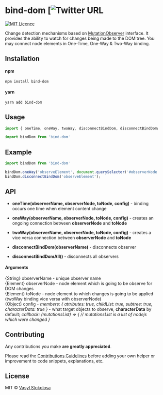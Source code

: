 # bind-dom [![Twitter URL](https://twitter.com/intent/tweet?hashtags=javascript&original_referer=https%3A%2F%2Fpublish.twitter.com%2F%3FbuttonHashtag%3Djavascript%26buttonText%3DSynchronization%2520between%2520two%2520DOM%2520elements%2520%2528oneTime%252C%2520oneWay%252C%2520twoWay%2529%26buttonType%3DTweetButton%26buttonUrl%3Dhttps%253A%252F%252Fgithub.com%252Fshystruk%252Fbind-dom%26buttonVia%3Dshystrukk%26widget%3DButton&ref_src=twsrc%5Etfw&text=Synchronization%20between%20two%20DOM%20elements%20(oneTime%2C%20oneWay%2C%20twoWay)&tw_p=tweetbutton&url=https%3A%2F%2Fgithub.com%2Fshystruk%2Fbind-dom&via=shystrukk) #
[![MIT Licence](https://badges.frapsoft.com/os/mit/mit.svg?v=103)](https://opensource.org/licenses/mit-license.php)

Change detection mechanisms based on [MutationObserver](https://developer.mozilla.org/en-US/docs/Web/API/MutationObserver) interface.
It provides the ability to watch for changes being made to the DOM tree. You may connect node elements in One-Time, One-Way & Two-Way binding.


## Installation
#### npm
`npm install bind-dom`

#### yarn
`yarn add bind-dom`

## Usage
```javascript
import { oneTime, oneWay, twoWay, disconnectBindDom, disconnectBindDomAll } from 'bind-dom'
```
```javascript
import bindDom from 'bind-dom'
```

## Example ##
```javascript
import bindDom from 'bind-dom'

bindDom.oneWay('observeElement', document.querySelector('#observerNode'), document.querySelector('#toNode'));
bindDom.disconnectBindDom('observeElement');
```


## API
- **oneTime(observerName, observerNode, toNode, config)** - binding occurs one time when element content change

- **oneWay(observerName, observerNode, toNode, config)** - creates an ongoing connection between **observerNode** and **toNode**
 
- **twoWay(observerName, observerNode, toNode, config)** - creates a vice versa connection between **observerNode** and **toNode**

- **disconnectBindDom(observerName)** - disconnects observer

- **disconnectBindDomAll()** - disconnects all observers

#### Arguments
{String} observerName    - unique observer name<br>
{Element} observerNode   - node element which is going to be observe for DOM changes<br>
{Element} toNode         - node element to which changes is going to be applied (twoWay binding vice versa with observerNode)<br>
{Object} config          - *members: { attributes: true, childList: true, subtree: true, characterData: true }* - what target objects to observe, **characterData** by default;
*callback: (mutationsList) => { // mutationsList is a list of nodejs which were changed }* 


## Contributing
Any contributions you make **are greatly appreciated**.

Please read the [Contributions Guidelines](CONTRIBUTING.md) before adding your own helper or improvement to code snippets, explanations, etc.

## License

MIT © [Vasyl Stokolosa](https://about.me/shystruk)
